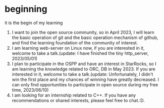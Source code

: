 # beginning
it is the begin of my learning
1. I want to join the open source community, so in  April 2023, I will learn the basic operation of git and the basic operation mechanism of github, and find the learning foundation of the community of interest.
2. I am learning web-server on Linux now, if you are interested in it, welcome to take a talk.(update: I have finished the tiny http_server, 2023/05/01)
3. I plan to participate in the OSPP and have an interest in StarRocks, so I am learning the knowledge related to ORC, DB in May 2023. If you are interested in it, welcome to take a talk.(update: Unfortunately, I didn't win the first place and my chances of winning have greatly decreased. I can only find opportunities to participate in open source during my free time, 2023/06/10)
4. I am looking for an internship related to C++. If you have any recommendations or shared interests, please feel free to chat.:D.
